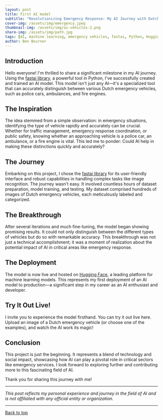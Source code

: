```yaml
---
layout: post
title: First AI model
subtitle: "Revolutionizing Emergency Response: My AI Journey with Dutch Emergency Vehicles"
cover-img: /assets/img/emergency.jpeg
thumbnail-img: /assets/img/ai-vehicles-2.png
share-img: /assets/img/path.jpg
tags: [AI, machine learning, emergency vehicles, fastai, Python, Hugging Face, image recognition, Dutch emergency services]
author: Ben Bourner
---
```


## Introduction

Hello everyone! I'm thrilled to share a significant milestone in my AI journey. Using the [fastai library](https://www.fast.ai/), a powerful tool in Python, I've successfully created and trained an AI model. This model isn't just any AI—it's a specialized tool that can accurately distinguish between various Dutch emergency vehicles, such as police cars, ambulances, and fire engines.

## The Inspiration

The idea stemmed from a simple observation: in emergency situations, identifying the type of vehicle rapidly and accurately can be crucial. Whether for traffic management, emergency response coordination, or public safety, knowing whether an approaching vehicle is a police car, an ambulance, or a fire engine is vital. This led me to ponder: Could AI help in making these distinctions quickly and accurately?

## The Journey

Embarking on this project, I chose the [fastai library](https://www.fast.ai/) for its user-friendly interface and robust capabilities in handling complex tasks like image recognition. The journey wasn't easy. It involved countless hours of dataset preparation, model training, and testing. My dataset comprised hundreds of images of Dutch emergency vehicles, each meticulously labeled and categorized.

## The Breakthrough

After several iterations and much fine-tuning, the model began showing promising results. It could not only distinguish between the different types of vehicles but do so with remarkable accuracy. This breakthrough was not just a technical accomplishment; it was a moment of realization about the potential impact of AI in critical areas like emergency response.

## The Deployment

The model is now live and hosted on [Hugging Face](https://huggingface.co/), a leading platform for machine learning models. This represents my first deployment of an AI model to production—a significant step in my career as an AI enthusiast and developer.

## Try It Out Live!

I invite you to experience the model firsthand. You can try it out live here. Upload an image of a Dutch emergency vehicle (or choose one of the examples), and watch the AI work its magic!

<script type="module" src="https://gradio.s3-us-west-2.amazonaws.com/4.13.0/gradio.js"></script>
<gradio-app src="https://benboai-vehicle-checker.hf.space" theme_mode="light"></gradio-app>

## Conclusion

This project is just the beginning. It represents a blend of technology and social impact, showcasing how AI can play a pivotal role in critical sectors like emergency services. I look forward to exploring further and contributing more to this fascinating field of AI.

Thank you for sharing this journey with me!

---

*This post reflects my personal experience and journey in the field of AI and is not affiliated with any official entity or organization.*

---

[Back to top](#introduction)
